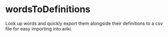 # wordsToDefinitions
Look up words and quickly export them alongside their definitions to a csv file for easy importing into anki. 
